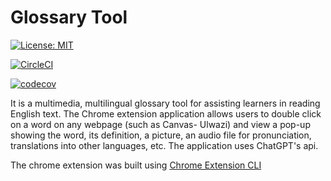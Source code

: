 # Glossary Tool

[![License: MIT](https://img.shields.io/badge/License-MIT-yellow.svg)](https://opensource.org/licenses/MIT)

[![CircleCI](https://dl.circleci.com/status-badge/img/gh/Designers-Guild/glossary-tool/tree/master.svg?style=svg&circle-token=815d452f568c67dbfb71281c1a4ce0271b6bd7e0)](https://dl.circleci.com/status-badge/redirect/gh/Designers-Guild/glossary-tool/tree/master)

[![codecov](https://codecov.io/gh/Designers-Guild/glossary-tool/branch/master/graph/badge.svg?token=4EW0AE35X4)](https://codecov.io/gh/Designers-Guild/glossary-tool)


It is a multimedia, multilingual glossary tool for assisting learners in reading English text. The Chrome extension application allows users to double click on a word on any webpage (such as Canvas- Ulwazi) and view a pop-up showing the word, its definition, a picture, an audio file for pronunciation, translations into other
languages, etc. The application uses ChatGPT's api.

The chrome extension was built using [Chrome Extension CLI](https://github.com/dutiyesh/chrome-extension-cli)
